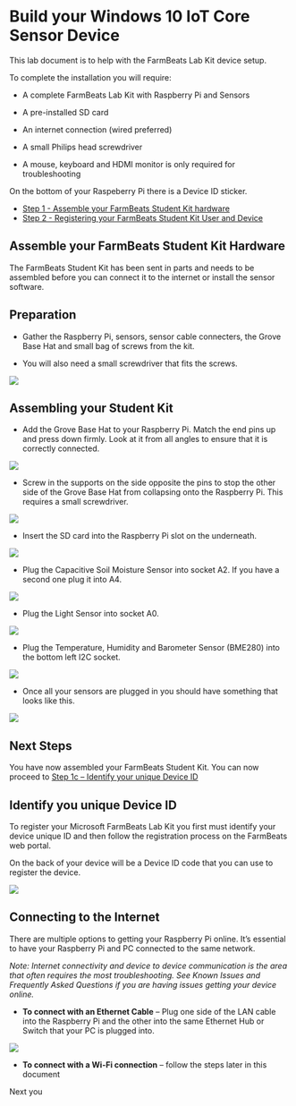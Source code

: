 Build your Windows 10 IoT Core Sensor Device
============================================

This lab document is to help with the FarmBeats Lab Kit device
setup.


To complete the installation you will require:

-   A complete FarmBeats Lab Kit with Raspberry Pi and Sensors

-   A pre-installed SD card

-   An internet connection (wired preferred)

-   A small Philips head screwdriver

-   A mouse, keyboard and HDMI monitor is only required for troubleshooting



On the bottom of your Raspeberry Pi there is a Device ID sticker. 
 -  [Step 1 - Assemble your FarmBeats Student Kit hardware](https://github.com/farmbeatslabs/fblkv2/blob/master/Indoor-m1/1b_Assemble_your_FarmBeats_Student_Kit_Hardware.md)
 -  [Step 2 - Registering your FarmBeats Student Kit User and Device](https://github.com/farmbeatslabs/fblkv2/blob/master/Indoor-m1/2_Register_your_FarmBeats_Student_Kit_User_and_Device.md) 


Assemble your FarmBeats Student Kit Hardware
----------------------------------

The FarmBeats Student Kit has been sent in parts and needs to be assembled
before you can connect it to the internet or install the sensor software.

Preparation
-----------

-   Gather the Raspberry Pi, sensors, sensor cable connecters, the Grove Base
    Hat and small bag of screws from the kit.

-   You will also need a small screwdriver that fits the screws.

![](media/07827c500685cce92f3e729cbab28c91.png)

Assembling your Student Kit
---------------------------

-   Add the Grove Base Hat to your Raspberry Pi. Match the end pins up and press
    down firmly. Look at it from all angles to ensure that it is correctly
    connected.

![](media/accd81a5b56cddbd26035a40a5be0c1d.png)

-   Screw in the supports on the side opposite the pins to stop the other side
    of the Grove Base Hat from collapsing onto the Raspberry Pi. This requires a
    small screwdriver.

![](media/72ed67ebced195c87cf8a82a796c286f.png)

-   Insert the SD card into the Raspberry Pi slot on the underneath.

![](media/97c4c4e554589a05a1637a181ef24d9a.jpg)

-   Plug the Capacitive Soil Moisture Sensor into socket A2. If you have a
    second one plug it into A4.

![](media/f5480d415f29c578760d73d7f20ef930.png)

-   Plug the Light Sensor into socket A0.

![](media/d13a81eb0f03be4b60cd1230990784d3.png)

-   Plug the Temperature, Humidity and Barometer Sensor (BME280) into the bottom
    left I2C socket.

![](media/10bf337bf57976cb561754df48831bc3.png)

-   Once all your sensors are plugged in you should have something that looks
    like this.

![](media/a4cc239a3b0b67e827a8b603e43d96e0.png)

Next Steps
----------

You have now assembled your FarmBeats Student Kit. You can now proceed to [Step
1c – Identify your unique Device
ID](https://github.com/farmbeatslabs/fblkv2/blob/master/Indoor-m1/1c_Identify_your_unique_Device_ID.md)


Identify you unique Device ID
-----------------

To register your Microsoft FarmBeats Lab Kit you first must identify your
device unique ID and then follow the registration process on the FarmBeats web
portal.

On the back of your device will be a Device ID code that you can use to register the device.  

![](media/c610a04f4848eca9a1f43db8e611cc4a.png)


Connecting to the Internet
--------------------------

There are multiple options to getting your Raspberry Pi online. It’s essential to have your Raspberry Pi and PC connected to the same network.

*Note: Internet connectivity and device to device communication is the area that
often requires the most troubleshooting. See Known Issues and Frequently Asked
Questions if you are having issues getting your device online.*

-   **To connect with an Ethernet Cable** – Plug one side of the LAN cable into
    the Raspberry Pi and the other into the same Ethernet Hub or Switch that
    your PC is plugged into.

![](media/75e575255504adca7f94b162988289f7.png)

-   **To connect with a Wi-Fi connection** – follow the steps later in this
    document


Next you 